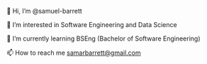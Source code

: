 👋 Hi, I’m @samuel-barrett

👀 I’m interested in Software Engineering and Data Science

🌱 I’m currently learning BSEng (Bachelor of Software Engineering)

📫 How to reach me samarbarrett@gmail.com

